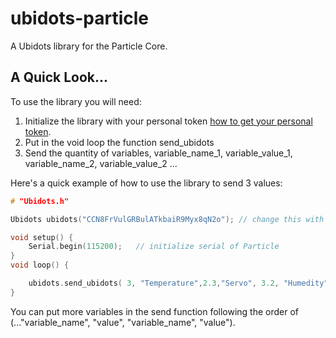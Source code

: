 # ubidots-particle
A Ubidots library for the Particle Core.

## A Quick Look...

To use the library you will need:

1. Initialize the library with your personal token [how to get your personal token](http://ubidots.com/docs/get_started/quickstart/tutorial.html).
2. Put in the void loop the function send_ubidots
3. Send the quantity of variables,  variable_name_1, variable_value_1, variable_name_2, variable_value_2 ... 

Here's a quick example of how to use the library to send 3 values:

``` cpp
# "Ubidots.h"

Ubidots ubidots("CCN8FrVulGRBulATkbaiR9Myx8qN2o"); // change this with your token

void setup() {
    Serial.begin(115200);   // initialize serial of Particle
}
void loop() {

    ubidots.send_ubidots( 3, "Temperature",2.3,"Servo", 3.2, "Humedity", 4.2 ); 
}
```
You can put more variables in the send function following the order of (..."variable_name", "value", "variable_name", "value").





